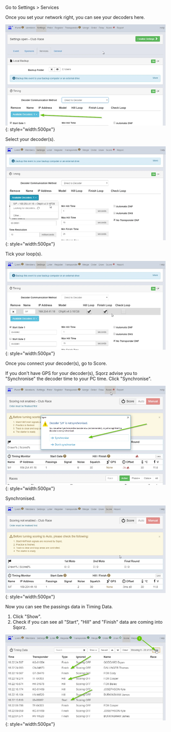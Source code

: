 Go to Settings > Services

Once you set your network right, you can see your decoders here.

![image](Setup-Decoders-assets/image1.webp){: style="width:500px"}

Select your decoder(s). 

![image](Setup-Decoders-assets/image2.webp){: style="width:500px"}

Tick your loop(s).

![image](Setup-Decoders-assets/image3.webp){: style="width:500px"}

Once you connect your decoder(s), go to Score.

If you don't have GPS for your decoder(s), Sqorz advise you to "Synchronise" the 
decoder time to your PC time. Click "Synchronise".

![image](Setup-Decoders-assets/image4.webp){: style="width:500px"}

Synchronised.

![image](Setup-Decoders-assets/image5.webp){: style="width:500px"}

Now you can see the passings data in Timing Data. 

1. Click "Show".
2. Check if you can see all "Start", "Hill" and "Finish" data are coming into Sqorz.

![image](Setup-Decoders-assets/image6.webp){: style="width:500px"}

